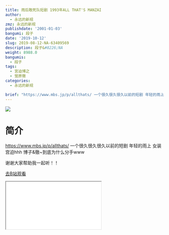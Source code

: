 ```yaml
---
title: 雨后敢死队短剧 1993年ALL THAT'S MANZAI
author:
  - 永远的新规
zmz: 永远的新规
publishdate: '2001-01-03'
bangumi: 段子
date: '2019-10-12'
slug: 2019-08-12-NA-63409569
description: 段子&#8226;NA
weight: 8988.0
bangumis:
  - 段子
tags:
  - 宮迫博之
  - 蛍原徹
categories:
  - 永远的新规

brief: "https://www.mbs.jp/p/allthats/ 一个很久很久很久以前的短剧 年轻的雨上 女装宫迫hhh 博子&徹~到底为什么分手www 谢谢大家帮助我一起听！！"
---
```

![](https://raw.githubusercontent.com/tcgriffith/owaraisite/master/static/tmpimg/a592bcc6caefc05808e30ad4d98342b277bf28e2.jpg.480.jpg)
# 简介  
https://www.mbs.jp/p/allthats/
一个很久很久很久以前的短剧 年轻的雨上 女装宫迫hhh
博子&徹~到底为什么分手www

谢谢大家帮助我一起听！！  

[去B站观看](https://www.bilibili.com/video/av63409569/)
<div class ="resp-container"><iframe class="testiframe" src="//player.bilibili.com/player.html?aid=63409569"", scrolling="no", allowfullscreen="true" > </iframe></div> 
